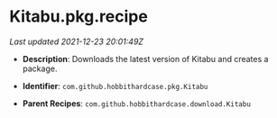 # Kitabu.pkg.recipe

_Last updated 2021-12-23 20:01:49Z_

- **Description**: Downloads the latest version of Kitabu and creates a package.

- **Identifier**: `com.github.hobbithardcase.pkg.Kitabu`

- **Parent Recipes**: `com.github.hobbithardcase.download.Kitabu`
